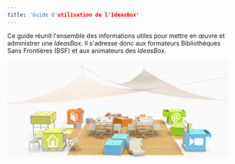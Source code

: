 ```yaml
---
title: 'Guide d'utilisation de l'IdeasBox'
---
```


Ce guide réunit  l'ensemble des informations utiles pour mettre en œuvre et administrer une *IdeasBox*. Il s'adresse donc aux formateurs Bibliothèques Sans Frontières (BSF) et aux animateurs des *IdeasBox*.

![](boxopen.png)

